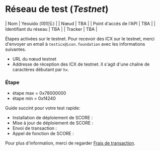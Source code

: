 # Réseau de test (*Testnet*)

| Nom                    | Yeouido (여의도) |
| Nœud                   | TBA |
| Point d'accès de l'API | TBA |
| Identifiant du réseau  | TBA |
| Tracker                | TBA |

Étapes activées sur le testnet.
Pour recevoir des ICX sur le testnet, merci d'envoyer un email à `testicx@icon.foundation` avec les informations suivantes.
- URL du nœud testnet
- Addresse de réception des ICX de testnet. Il s'agit d'une chaîne de caractères débutant par `hx`.

### Étape 
- étape max = 0x78000000
- étape min = 0xf4240

Guide succint pour votre test rapide:
- Installation de déploiement de SCORE : 
- Mise à jour de déploiement de SCORE :   
- Envoi de transaction : 
- Appel de fonction de SCORE : 

Pour plus d'information, merci de regarder [Frais de transaction](/).